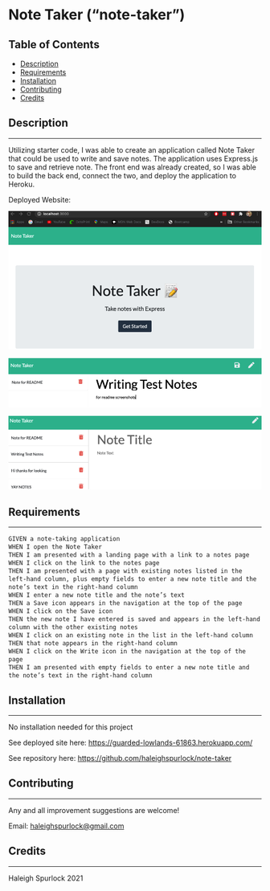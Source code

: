 # **Note Taker (“note-taker”)**

## Table of Contents

* [Description](#description)
* [Requirements](#requirements)
* [Installation](#installation)
* [Contributing](#contributing)
* [Credits](#credits)

## Description
---
Utilizing starter code, I was able to create an application called Note Taker that could be used to write and save notes. The application uses Express.js to save and retrieve note. The front end was already created, so I was able to build the back end, connect the two, and deploy the application to Heroku.

Deployed Website: 

![Note Taker](/public/assets/css/homepage.png)

![Note Taker](/public/assets/css/onenote.png)

![Note Taker](/public/assets/css/multiplenotes.png)

## Requirements 
---
```
GIVEN a note-taking application
WHEN I open the Note Taker
THEN I am presented with a landing page with a link to a notes page
WHEN I click on the link to the notes page
THEN I am presented with a page with existing notes listed in the left-hand column, plus empty fields to enter a new note title and the note’s text in the right-hand column
WHEN I enter a new note title and the note’s text
THEN a Save icon appears in the navigation at the top of the page
WHEN I click on the Save icon
THEN the new note I have entered is saved and appears in the left-hand column with the other existing notes
WHEN I click on an existing note in the list in the left-hand column
THEN that note appears in the right-hand column
WHEN I click on the Write icon in the navigation at the top of the page
THEN I am presented with empty fields to enter a new note title and the note’s text in the right-hand column
```

## Installation
---
No installation needed for this project

See deployed site here: https://guarded-lowlands-61863.herokuapp.com/

See repository here: https://github.com/haleighspurlock/note-taker
## Contributing
---

Any and all improvement suggestions are welcome! 

Email: haleighspurlock@gmail.com

## Credits
---
Haleigh Spurlock 2021